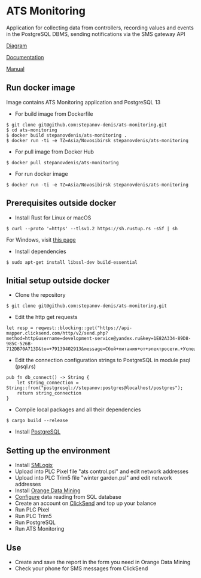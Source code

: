 # ATS Monitoring
Application for collecting data from controllers, recording values and events in the PostgreSQL DBMS, sending notifications via the SMS gateway API

[Diagram](https://viewer.diagrams.net/?tags=%7B%7D&highlight=0000ff&edit=_blank&layers=1&nav=1&title=diagram%20ats-monitoring.drawio.xml#R7Vtbd9o4EP41eUyPL9jAY4A27W6yS0q23T4KWzFqbMkry0Dy63dkyxjjSygQII3PySFoJEuj0cw3n8f4whwGy2uOwtktc7F%2FYWju8sIcXRhGt2fApxQ8pQK7b6YCjxM3Fem5YEKesRJqShoTF0eFgYIxX5CwKHQYpdgRBRninC2Kwx6YX1w1RB4uCSYO8svS78QVMyXVNS3v%2BIyJN1NL9yzVMUXOo8dZTNV6lFGc9gQom0YNjWbIZYs1kfnxwhxyxkT6LVgOsS%2Btmlksve5TTe9KZY6p2OaCiMSe9zz69DzrTgfBgHvDuz8u%2B%2Bksc%2BTHyhRKWfGU2Qa7YCrVZFzMmMco8j%2Fm0kGyfyyX0aCVj7lhLAShDsKfWIgnde4oFgxEMxH4qveBUaE6dRva5a2p3UYs5o7Sy%2BzrloZ7nd6DbvU6mnOZOQ7iHhYNe%2B6k4%2BS%2B1iZXRrvGLMCCP8EAjn0kyLzoIkh5mrcal5scviirV59AncYF69s%2B6D5wybxwCvZ%2FsfSTxFKXUWKqKxgARlrmnVI9n3i0cIUDNsR8fZDtqf9%2BNuMuS6WzfKFhLC93SSQ4mcaCMCqbeE7gnNQSYJd0leLKIE62mUk3%2FG6OuSAQoldqS0I60yDboNqWOYhC5BDq3Seu1ssFN%2FhBOoGRS76q%2BNUT2QyFciEnnkoXjpT3aYntOWCM3Ig5AoeTYZx6qNKtU3Teovevolw2HBYQR3330RT7gxVcDJnPQP1RAhhwmeDscYU9WUx8QgHxJaR%2Bw9xFFG2EilEbJ9J2eNno3VlvBk8Kubuquchh0DSVbLaGgCtY2ycgKsPTqA2KsNJPA4h3QlMntaWPalr%2BuVdoTOtiJctf2YV6%2FRzge3Sb8NLtqvC6up%2BsRUs6VymIamKrpD3Iwk3ZjFdaxpfBU7unFJx%2B9arY35T4ZFcwqrbWmC3kcWpRHIYQNi9aqLz%2BoTW6xhRzJBg%2FB2X%2BGU%2FOQY3xDeCCNiZLSSF%2FXR0Qlj3phVSSuWrioMBQAB4f%2FASlH4gEp3U4dzkL7zMKoTWRkV8A2b5VAFndLKOs3qtA2dXAg6Osbr5d5tfE6l5kf7p%2BKvrXpHYtBTw2oftO0tk1D3EX05bCvT0KZ9on53DWHhwuZW8pZ0vll4nf5Pwu7QPriEvlS7JvZza3WxobwiDOpCUcNCUUix0Y2ZRvy9HeCAFLUvs9J4F1Dkzj219SnQjzOeaNJn9X5KNjnJ58aCV8CJg7jSPpPcMxzPllXLKjjPeq7LGO69Jkm0knIK6bkJViVjHLWcVcofgGtHMmkEDT1RIhgyyZGMUawB%2FsZqh9sC4sUHMIbT1vw58czgXABUyNSHKMGEVigaPMkbciQNsfuNHfyAd6xYFX5gP7tc67%2B5uRTX3bWqNunYpt3g6%2FjqhGNH%2Fw0%2Bj4f975wY%2FPl%2BdxDmBu%2FvSvvB6CRDV%2FrPeNlmrytPW03hpjSC84Cf1mhNzpECutdl53DHp91Xg%2F6j9RiVLjjAW12bGl%2BGdA8W3r5BQ%2F29fb4PhHq9jeMAiG7VjnK5Vzy6R%2F17282m0Ci4TH8eTu5jCsPJck9XLtllEiGAcwaZz%2FRXp%2FbkTe7n4oUvluBbMzTOuoVL5cwGqp%2FKtReVs7OZWvL%2B3sWXhk%2FDGCs0keILfc43y5R79zeu5ht9yjqiTpE0xFY857t5wjrQXOCV4cqhaYS%2F7miMKtoaGNILVI%2FkHo7889dK0iFx2bfPRKONByjkNzjl6%2FfM72K1GO6vJL1TPSk1YPja0LT031pJfrTicrPDWpfXDmdzX%2BAn2TW3nr5iGBF6j%2BtzstAzwBA7ROWn2q9MW2%2BFRDAJ3HCaZuywErgcZxIKyaCfKuj4LPjK9ZJ64VNeazg2eQ8Sx57aLNGeebM45bNah2vzZpNASPRuNg2j6xqJ53Esh6doCjSL5I9i7zx5Hv96sjuPyj5fZ%2Bf9%2Bj7lhFpO5W%2FDi9e9T7%2FfIjhuvJbXvAux6wfbyCDjTzF1qTvrX3hc2P%2FwM%3D)

[Documentation](https://docs.rs/crate/ats-monitoring/0.2.0)

[Manual](https://github.com/stepanov-denis/ats-monitoring/blob/master/ATS%20Monitoring%20manual.pdf)
## Run docker image
Image contains ATS Monitoring application and PostgreSQL 13
* For build image from Dockerfile
```
$ git clone git@github.com:stepanov-denis/ats-monitoring.git
$ cd ats-monitoring
$ docker build stepanovdenis/ats-monitoring .
$ docker run -ti -e TZ=Asia/Novosibirsk stepanovdenis/ats-monitoring
```
* For pull image from Docker Hub
```
$ docker pull stepanovdenis/ats-monitoring
```
* For run docker image
```
$ docker run -ti -e TZ=Asia/Novosibirsk stepanovdenis/ats-monitoring
```
## Prerequisites outside docker
* Install Rust for Linux or macOS
```
$ curl --proto '=https' --tlsv1.2 https://sh.rustup.rs -sSf | sh
```
For Windows, visit [this page](https://www.rust-lang.org/tools/install)
* Install dependencies
```
$ sudo apt-get install libssl-dev build-essential
```
## Initial setup outside docker
* Clone the repository
```
$ git clone git@github.com:stepanov-denis/ats-monitoring.git
```
* Edit the http get requests
```
let resp = reqwest::blocking::get("https://api-mapper.clicksend.com/http/v2/send.php?method=http&username=development-service@yandex.ru&key=1E82A334-89D8-985C-526B-712DB70A713D&to=+79139402913&message=Сбой+питания+от+электросети.+Успешный+старт+генератора.").unwrap();
```
* Edit the connection configuration strings to PostgreSQL in module psql (psql.rs)
```
pub fn db_connect() -> String {
    let string_connection = String::from("postgresql://stepanov:postgres@localhost/postgres");
    return string_connection
}
```
* Compile local packages and all their dependencies
```
$ cargo build --release
```
* Install [PostgreSQL](https://www.postgresql.org/download/)
## Setting up the environment
* Install [SMLogix](https://segnetics.com/ru/smlogix)
* Upload into PLC Pixel file "ats control.psl" and edit network addresses
* Upload into PLC Trim5 file "winter garden.psl" and edit network addresses
* Install [Orange Data Mining](https://orangedatamining.com/download/#linux)
* [Сonfigure](https://orangedatamining.com/widget-catalog/data/sqltable/) data reading from SQL database
* Create an account on [ClickSend](https://www.clicksend.com/) and top up your balance
* Run PLC Pixel
* Run PLC Trim5
* Run PostgreSQL
* Run ATS Monitoring
## Use
* Сreate and save the report in the form you need in Orange Data Mining
* Check your phone for SMS messages from ClickSend
